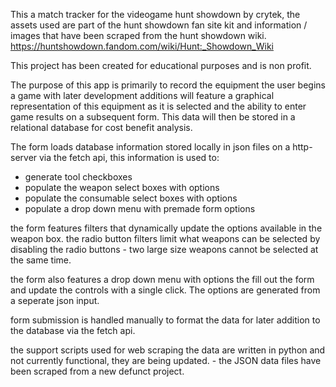 This a match tracker for the videogame hunt showdown by crytek, the assets used are part of the hunt showdown fan site kit and information / images that have been scraped from the hunt showdown wiki.
https://huntshowdown.fandom.com/wiki/Hunt:_Showdown_Wiki

This project has been created for educational purposes and is non profit.

The purpose of this app is primarily to record the equipment the user begins a game with later development additions will feature a graphical representation of this equipment as it is selected and the ability to enter game results on a subsequent form. This data will then be stored in a relational database for cost benefit analysis.

The form loads database information stored locally in json files on a http-server via the fetch api, this information is used to:
- generate tool checkboxes
- populate the weapon select boxes with options
- populate the consumable select boxes with options
- populate a drop down menu with premade form options

the form features filters that dynamically update the options available in the weapon box.
the  radio button filters limit what weapons can be selected by disabling the radio buttons - two large size weapons cannot be selected at the same time.

the form also features a drop down menu with options the fill out the form and update the controls with a single click. The options are generated from a seperate json input.

form submission is handled manually to format the data for later addition to the database via the fetch api.

the support scripts used for web scraping the data are written in python and not currently functional, they are being updated. - the JSON data files have been scraped from a new defunct project.
